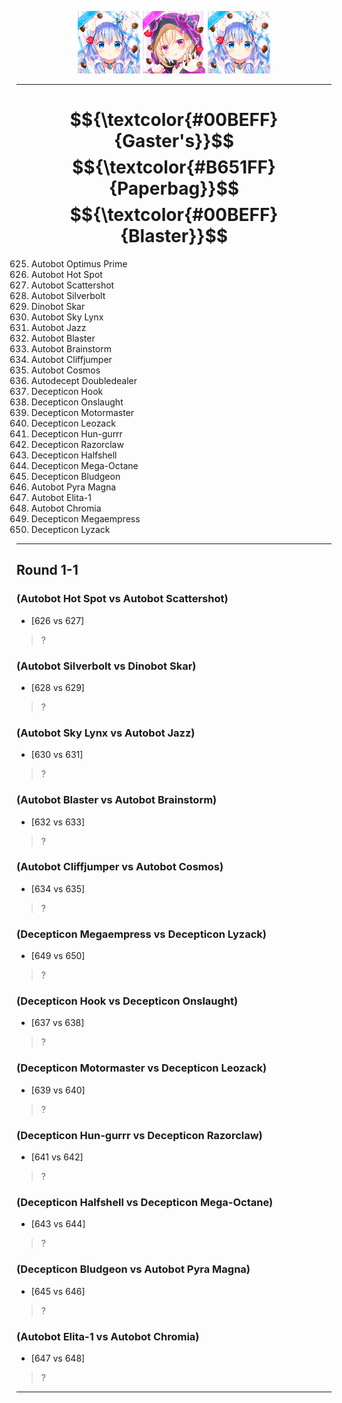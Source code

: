 <p align="center">
  <img src="https://github.com/Minecube1510/s4mpl3_m3m0ry/blob/main/btc_img/a01_GFB.png", width="100">
  <img src="https://github.com/Minecube1510/s4mpl3_m3m0ry/blob/main/btc_img/e05_HPW.png", width="100">
  <img src="https://github.com/Minecube1510/s4mpl3_m3m0ry/blob/main/btc_img/a01_GFB.png", width="100">
</p>

---

# $${\textcolor{#00BEFF}{Gaster's}}$$ $${\textcolor{#B651FF}{Paperbag}}$$ $${\textcolor{#00BEFF}{Blaster}}$$

625. Autobot Optimus Prime
626. Autobot Hot Spot
627. Autobot Scattershot
628. Autobot Silverbolt
629. Dinobot Skar
630. Autobot Sky Lynx
631. Autobot Jazz
632. Autobot Blaster
633. Autobot Brainstorm
634. Autobot Cliffjumper
635. Autobot Cosmos
636. Autodecept Doubledealer
637. Decepticon Hook
638. Decepticon Onslaught
639. Decepticon Motormaster
640. Decepticon Leozack
641. Decepticon Hun-gurrr
642. Decepticon Razorclaw
643. Decepticon Halfshell
644. Decepticon Mega-Octane
645. Decepticon Bludgeon
646. Autobot Pyra Magna
647. Autobot Elita-1
648. Autobot Chromia
649. Decepticon Megaempress
650. Decepticon Lyzack

---

Round 1-1
------

### (Autobot Hot Spot vs Autobot Scattershot)
- [626 vs 627]
> ?

### (Autobot Silverbolt vs Dinobot Skar)
- [628 vs 629]
> ?

### (Autobot Sky Lynx vs Autobot Jazz)
- [630 vs 631]
> ?

### (Autobot Blaster vs Autobot Brainstorm)
- [632 vs 633]
> ?

### (Autobot Cliffjumper vs Autobot Cosmos)
- [634 vs 635]
> ?

### (Decepticon Megaempress vs Decepticon Lyzack)
- [649 vs 650]
> ?

### (Decepticon Hook vs Decepticon Onslaught)
- [637 vs 638]
> ?

### (Decepticon Motormaster vs Decepticon Leozack)
- [639 vs 640]
> ?

### (Decepticon Hun-gurrr vs Decepticon Razorclaw)
- [641 vs 642]
> ?

### (Decepticon Halfshell vs Decepticon Mega-Octane)
- [643 vs 644]
> ?

### (Decepticon Bludgeon vs Autobot Pyra Magna)
- [645 vs 646]
> ?

### (Autobot Elita-1 vs Autobot Chromia)
- [647 vs 648]
> ?

---
